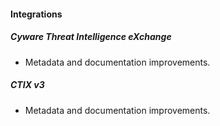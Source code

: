 
#### Integrations

##### Cyware Threat Intelligence eXchange

- Metadata and documentation improvements.
##### CTIX v3

- Metadata and documentation improvements.
